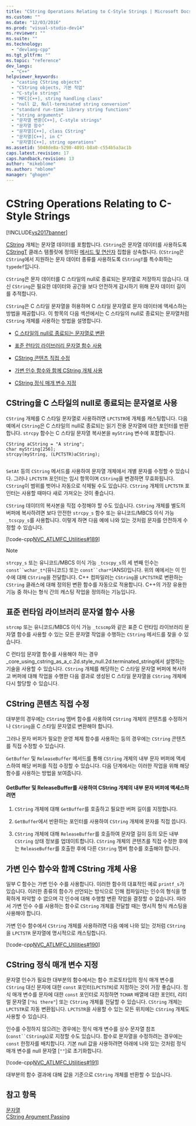```yaml
---
title: "CString Operations Relating to C-Style Strings | Microsoft Docs"
ms.custom: ""
ms.date: "12/03/2016"
ms.prod: "visual-studio-dev14"
ms.reviewer: ""
ms.suite: ""
ms.technology: 
  - "devlang-cpp"
ms.tgt_pltfrm: ""
ms.topic: "reference"
dev_langs: 
  - "C++"
helpviewer_keywords: 
  - "casting CString objects"
  - "CString objects, 기본 작업"
  - "C-style strings"
  - "MFC[C++], string handling class"
  - "null 값, Null-terminated string conversion"
  - "standard run-time library string functions"
  - "string arguments"
  - "문자열 변환[C++], C-style strings"
  - "문자열 함수"
  - "문자열[C++], class CString"
  - "문자열[C++], in C"
  - "문자열[C++], string operations"
ms.assetid: 5048de8a-5298-4891-b8a0-c554b5a3ac1b
caps.latest.revision: 17
caps.handback.revision: 13
author: "mikeblome"
ms.author: "mblome"
manager: "ghogen"
---
```

# CString Operations Relating to C-Style Strings
[!INCLUDE[vs2017banner](../assembler/inline/includes/vs2017banner.md)]

[CString](../atl-mfc-shared/using-cstring.md) 개체는 문자열 데이터를 포함합니다.  `CString`은 문자열 데이터를 사용하도록 [CStringT](../atl-mfc-shared/reference/cstringt-class.md) 클래스 템플릿에 정의된 [메서드 및 연산자](../atl-mfc-shared/reference/cstringt-class.md) 집합을 상속합니다.  \(`CString`은 `CString`에서 지원하는 문자 데이터 종류를 사용하도록 `CStringT`를 특수화하는 `typedef`입니다.  
  
 `CString`은 문자 데이터를 C 스타일의 null로 종료되는 문자열로 저장하지 않습니다.  대신 `CString`은 필요한 데이터와 공간을 보다 안전하게 감시하기 위해 문자 데이터 길이를 추적합니다.  
  
 `CString`은 C 스타일 문자열을 허용하며 C 스타일 문자열로 문자 데이터에 액세스하는 방법을 제공합니다.  이 항목의 다음 섹션에서는 C 스타일의 null로 종료되는 문자열처럼 `CString` 개체를 사용하는 방법을 설명합니다.  
  
-   [C 스타일의 null로 종료되는 문자열로 변환](#_core_using_cstring_as_a_c.2d.style_null.2d.terminated_string)  
  
-   [표준 런타임 라이브러리 문자열 함수 사용](#_core_working_with_standard_run.2d.time_library_string_functions)  
  
-   [CString 콘텐츠 직접 수정](#_core_modifying_cstring_contents_directly)  
  
-   [가변 인수 함수와 함께 CString 개체 사용](#_core_using_cstring_objects_with_variable_argument_functions)  
  
-   [CString 정식 매개 변수 지정](#_core_specifying_cstring_formal_parameters)  
  
##  <a name="_core_using_cstring_as_a_c.2d.style_null.2d.terminated_string"></a> CString을 C 스타일의 null로 종료되는 문자열로 사용  
 `CString` 개체를 C 스타일 문자열로 사용하려면 `LPCTSTR`에 개체를 캐스팅합니다.  다음 예에서 `CString`은 C 스타일의 null로 종료되는 읽기 전용 문자열에 대한 포인터를 반환합니다.  `strcpy` 함수는 C 스타일 문자열 복사본을 `myString` 변수에 포함합니다.  
  
```  
CString aCString = "A string";  
char myString[256];  
strcpy(myString, (LPCTSTR)aCString);  
  
```  
  
 `SetAt` 등의 `CString` 메서드를 사용하여 문자열 개체에서 개별 문자를 수정할 수 있습니다.  그러나 `LPCTSTR` 포인터는 임시 항목이며 `CString`을 변경하면 무효화됩니다.  `CString`이 범위를 벗어나 자동으로 삭제될 수도 있습니다.  `CString` 개체의 `LPCTSTR` 포인터는 사용할 때마다 새로 가져오는 것이 좋습니다.  
  
 `CString` 데이터의 복사본을 직접 수정해야 할 수도 있습니다.  `CString` 개체를 별도의 버퍼에 복사하려면 보다 안전한 `strcpy_s` 함수 또는 유니코드\/MBCS 이식 가능 `_tcscpy_s`를 사용합니다.  이렇게 하면 다음 예에 나와 있는 것처럼 문자를 안전하게 수정할 수 있습니다.  
  
 [!code-cpp[NVC_ATLMFC_Utilities#189](../atl-mfc-shared/codesnippet/CPP/cstring-operations-relating-to-c-style-strings_1.cpp)]  
  
> [!NOTE]
>  `strcpy_s` 또는 유니코드\/MBCS 이식 가능 `_tcscpy_s`의 세 번째 인수는 `const``wchar_t*`\(유니코드\) 또는 `const``char*`\(ANSI\)입니다.  위의 예에서는 이 인수에 대해 `CString`을 전달합니다.  C\+\+ 컴파일러는 `CString`을 `LPCTSTR`로 변환하는 `CString` 클래스에 대해 정의된 변환 함수를 자동으로 적용합니다.  C\+\+의 가장 유용한 기능 중 하나는 형식 간의 캐스팅 작업을 정의하는 기능입니다.  
  
##  <a name="_core_working_with_standard_run.2d.time_library_string_functions"></a> 표준 런타임 라이브러리 문자열 함수 사용  
 `strcmp` 또는 유니코드\/MBCS 이식 가능 `_tcscmp`와 같은 표준 C 런타임 라이브러리 문자열 함수를 사용할 수 있는 모든 문자열 작업을 수행하는 `CString` 메서드를 찾을 수 있습니다.  
  
 C 런타임 문자열 함수를 사용해야 하는 경우 \_core\_using\_cstring\_as\_a\_c.2d.style\_null.2d.terminated\_string에서 설명하는 기술을 사용할 수 있습니다.  `CString` 개체를 해당하는 C 스타일 문자열 버퍼에 복사하고 버퍼에 대해 작업을 수행한 다음 결과로 생성된 C 스타일 문자열을 `CString` 개체에 다시 할당할 수 있습니다.  
  
##  <a name="_core_modifying_cstring_contents_directly"></a> CString 콘텐츠 직접 수정  
 대부분의 경우에는 `CString` 멤버 함수를 사용하여 `CString` 개체의 콘텐츠를 수정하거나 `CString`을 C 스타일 문자열로 변환해야 합니다.  
  
 그러나 문자 버퍼가 필요한 운영 체제 함수를 사용하는 등의 경우에는 `CString` 콘텐츠를 직접 수정할 수 있습니다.  
  
 `GetBuffer` 및 `ReleaseBuffer` 메서드를 통해 `CString` 개체의 내부 문자 버퍼에 액세스하여 해당 버퍼를 직접 수정할 수 있습니다.  다음 단계에서는 이러한 작업을 위해 해당 함수를 사용하는 방법을 보여줍니다.  
  
#### GetBuffer 및 ReleaseBuffer를 사용하여 CString 개체의 내부 문자 버퍼에 액세스하려면  
  
1.  `CString` 개체에 대해 `GetBuffer`를 호출하고 필요한 버퍼 길이를 지정합니다.  
  
2.  `GetBuffer`에서 반환하는 포인터를 사용하여 `CString` 개체에 문자를 직접 씁니다.  
  
3.  `CString` 개체에 대해 `ReleaseBuffer`를 호출하여 문자열 길이 등의 모든 내부 `CString` 상태 정보를 업데이트합니다.  `CString` 개체의 콘텐츠를 직접 수정한 후에는 `ReleaseBuffer`를 호출한 후에 다른 `CString` 멤버 함수를 호출해야 합니다.  
  
##  <a name="_core_using_cstring_objects_with_variable_argument_functions"></a> 가변 인수 함수와 함께 CString 개체 사용  
 일부 C 함수는 가변 인수 수를 사용합니다.  이러한 함수의 대표적인 예로 `printf_s`가 있습니다.  이러한 종류의 함수가 선언되는 방식으로 인해 컴파일러는 인수의 형식을 명확하게 파악할 수 없으며 각 인수에 대해 수행할 변환 작업을 결정할 수 없습니다.  따라서 가변 인수 수를 사용하는 함수로 `CString` 개체를 전달할 때는 명시적 형식 캐스팅을 사용해야 합니다.  
  
 가변 인수 함수에서 `CString` 개체를 사용하려면 다음 예에 나와 있는 것처럼 `CString`을 `LPCTSTR` 문자열에 명시적으로 캐스팅합니다.  
  
 [!code-cpp[NVC_ATLMFC_Utilities#190](../atl-mfc-shared/codesnippet/CPP/cstring-operations-relating-to-c-style-strings_2.cpp)]  
  
##  <a name="_core_specifying_cstring_formal_parameters"></a> CString 정식 매개 변수 지정  
 문자열 인수가 필요한 대부분의 함수에서는 함수 프로토타입의 정식 매개 변수를 `CString` 대신 문자에 대한 `const` 포인터\(`LPCTSTR`\)로 지정하는 것이 가장 좋습니다.  정식 매개 변수를 문자에 대한 `const` 포인터로 지정하면 `TCHAR` 배열에 대한 포인터, 리터럴 문자열 \[`"hi there"`\] 또는 `CString` 개체를 전달할 수 있습니다.  `CString` 개체는 `LPCTSTR`로 자동 변환됩니다.  `LPCTSTR`을 사용할 수 있는 모든 위치에는 `CString` 개체도 사용할 수 있습니다.  
  
 인수를 수정하지 않으려는 경우에는 정식 매개 변수를 상수 문자열 참조\(`const``CString&`\)로 지정할 수도 있습니다.  함수로 문자열을 수정하려는 경우에는 `const` 한정자를 배치합니다.  기본 null 값을 사용하려면 아래에 나와 있는 것처럼 정식 매개 변수를 null 문자열 \[`""`\]로 초기화합니다.  
  
 [!code-cpp[NVC_ATLMFC_Utilities#191](../atl-mfc-shared/codesnippet/CPP/cstring-operations-relating-to-c-style-strings_3.cpp)]  
  
 대부분의 함수 결과에 대해 값을 기준으로 `CString` 개체를 반환할 수 있습니다.  
  
## 참고 항목  
 [문자열](../atl-mfc-shared/strings-atl-mfc.md)   
 [CString Argument Passing](../atl-mfc-shared/cstring-argument-passing.md)